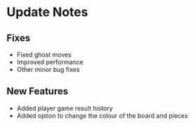 # Update Notes

## Fixes
- Fixed ghost moves
- Improved performance
- Other minor bug fixes

## New Features
- Added player game result history
- Added option to change the colour of the board and pieces
